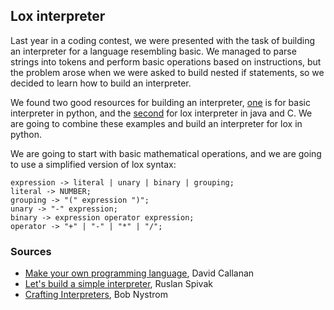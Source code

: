 ## Lox interpreter

Last year in a coding contest, we were presented with the task of building an interpreter for a language resembling basic. We managed to parse strings into tokens and perform basic operations based on instructions, but the problem arose when we were asked to build nested if statements, so we decided to learn how to build an interpreter.

We found two good resources for building an interpreter, [one](https://www.youtube.com/watch?v=Eythq9848Fg&list=PLZQftyCk7_SdoVexSmwy_tBgs7P0b97yD&index=4&ab_channel=CodePulse) is for basic interpreter in python, and the [second](https://craftinginterpreters.com/) for lox interpreter in java and C. We are going to combine these examples and build an interpreter for lox in python.

We are going to start with basic mathematical operations, and we are going to use a simplified version of lox syntax:

```console
expression -> literal | unary | binary | grouping;
literal -> NUMBER;
grouping -> "(" expression ")";
unary -> "-" expression;
binary -> expression operator expression;
operator -> "+" | "-" | "*" | "/";
```

### Sources
- [Make your own programming language](https://www.youtube.com/watch?v=Eythq9848Fg&list=PLZQftyCk7_SdoVexSmwy_tBgs7P0b97yD&index=4&ab_channel=CodePulse), David Callanan
- [Let's build a simple interpreter](https://ruslanspivak.com/lsbasi-part1), Ruslan Spivak
- [Crafting Interpreters](https://craftinginterpreters.com), Bob Nystrom